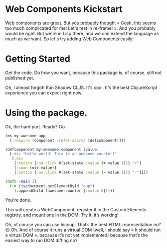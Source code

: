 # Web Components Kickstart

Web components are great. But you probably thought « Gosh, this seems too much complicated for me! Let's rest in re-frame! ». And you probably would be right. But we're in Lisp there, and we can extend the language as much as we want. So let's try adding Web Components easily!

# Getting Started

Get the code. Do how you want, because this package is, of course, still not published yet.

Oh, I almost forgot! Run Shadow CLJS. It's cool. It's the best ClojureScript experience you can expect right now.

# Using the package.

Ok, the hard part. Ready? Go.

```clojure
(ns my-awesome-app
  (:require [component :refer-macros [defcomponent]]))

(defcomponent my-awesome-component [value]
  [:div "Hello world! This is an awesome counter!"
   [:div
    [:button {:on-click #(set-state :value (+ value 1))} "+"]
    [:span (str value)]
    [:button {:on-click #(set-state :value (- value 1))} "-"]]])

(defn -main []
  (-> (js/document.getElementById "app")
    (.appendChild (awesome-counter {:value 0}))))
```

You're done.

This will create a WebComponent, register it in the Custom Elements registry, and mount one in the DOM. Try it, it’s working!

Oh, of course you can use hiccup. That’s the best HTML representation no? 😉 Oh. And of course it runs a virtual DOM (well, I should say « It should run a virtual DOM », because it’s not yet implemented) because that’s the easiest way to run DOM diffing no?
